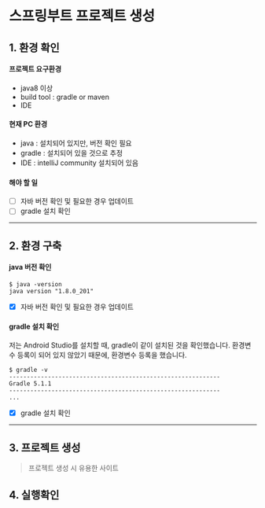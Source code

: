 # 스프링부트 프로젝트 생성

## 1. 환경 확인
#### 프로젝트 요구환경
* java8 이상
* build tool : gradle or maven
* IDE

#### 현재 PC 환경
* java : 설치되어 있지만, 버전 확인 필요 
* gradle : 설치되어 있을 것으로 추정
* IDE : intelliJ community 설치되어 있음

#### 해야 할 일
- [ ] 자바 버전 확인 및 필요한 경우 업데이트
- [ ] gradle 설치 확인

----
## 2. 환경 구축
#### java 버전 확인
```shell
$ java -version
java version "1.8.0_201"
```
- [x] 자바 버전 확인 및 필요한 경우 업데이트

#### gradle 설치 확인
저는 Android Studio를 설치할 때, gradle이 같이 설치된 것을 확인했습니다. 환경변수 등록이 되어 있지 않았기 때문에, 환경변수 등록을 했습니다. 
```shell
$ gradle -v
------------------------------------------------------------
Gradle 5.1.1
------------------------------------------------------------
...
```
- [x] gradle 설치 확인
---
## 3. 프로젝트 생성

>프로젝트 생성 시 유용한 사이트

## 4. 실행확인

